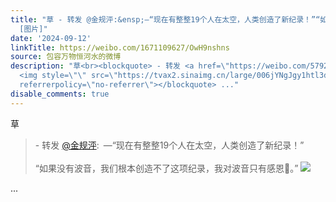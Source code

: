 ```yaml
---
title: "草 - 转发 @金规泙:&ensp;—“现在有整整19个人在太空，人类创造了新纪录！”“如果没有波音，我们根本创造不了这项纪录，我对波音只有感恩\U0001F64F。”
  [图片]"
date: '2024-09-12'
linkTitle: https://weibo.com/1671109627/OwH9nshns
source: 包容万物恒河水的微博
description: "草<br><blockquote> - 转发 <a href=\"https://weibo.com/5792036449\" target=\"_blank\">@金规泙</a>: —“现在有整整19个人在太空，人类创造了新纪录！”<br><br>“如果没有波音，我们根本创造不了这项纪录，我对波音只有感恩\U0001F64F。”
  <img style=\"\" src=\"https://tvax2.sinaimg.cn/large/006jYNgJgy1htl3d4ssmaj33m84d2b2a.jpg\"
  referrerpolicy=\"no-referrer\"></blockquote> ..."
disable_comments: true
---
```

草<br><blockquote> - 转发 <a href="https://weibo.com/5792036449" target="_blank">@金规泙</a>: —“现在有整整19个人在太空，人类创造了新纪录！”<br><br>“如果没有波音，我们根本创造不了这项纪录，我对波音只有感恩🙏。” <img style="" src="https://tvax2.sinaimg.cn/large/006jYNgJgy1htl3d4ssmaj33m84d2b2a.jpg" referrerpolicy="no-referrer"></blockquote> ...